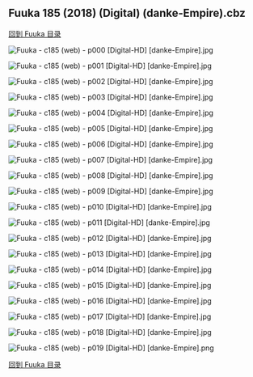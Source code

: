 ## Fuuka 185 (2018) (Digital) (danke-Empire).cbz


[回到 Fuuka 目录](https://github.com/alicewish/markdown/blob/master/series/Fuuka.md)


![Fuuka - c185 (web) - p000 [Digital-HD] [danke-Empire].jpg](https://wx1.sinaimg.cn/large/6a9fdecagy1fnohlb4j2yj21j82cw4ll.jpg)

![Fuuka - c185 (web) - p001 [Digital-HD] [danke-Empire].jpg](https://wx1.sinaimg.cn/large/6a9fdecagy1fnohm8aznoj21kl2cwqv5.jpg)

![Fuuka - c185 (web) - p002 [Digital-HD] [danke-Empire].jpg](https://wx1.sinaimg.cn/large/6a9fdecagy1fnohn06dxij21kl2cwkjl.jpg)

![Fuuka - c185 (web) - p003 [Digital-HD] [danke-Empire].jpg](https://wx1.sinaimg.cn/large/6a9fdecagy1fnohkqskkfj21kl2cw7wh.jpg)

![Fuuka - c185 (web) - p004 [Digital-HD] [danke-Empire].jpg](https://wx1.sinaimg.cn/large/6a9fdecagy1fnohlzbewjj21kl2cw7wh.jpg)

![Fuuka - c185 (web) - p005 [Digital-HD] [danke-Empire].jpg](https://wx1.sinaimg.cn/large/6a9fdecagy1fnohljc7m9j21kl2cwb29.jpg)

![Fuuka - c185 (web) - p006 [Digital-HD] [danke-Empire].jpg](https://wx1.sinaimg.cn/large/6a9fdecagy1fnohl3iu4uj21kl2cwb29.jpg)

![Fuuka - c185 (web) - p007 [Digital-HD] [danke-Empire].jpg](https://wx1.sinaimg.cn/large/6a9fdecagy1fnohmq5olrj21kl2cwkjl.jpg)

![Fuuka - c185 (web) - p008 [Digital-HD] [danke-Empire].jpg](https://wx1.sinaimg.cn/large/6a9fdecagy1fnohlrt7bqj21kl2cwe81.jpg)

![Fuuka - c185 (web) - p009 [Digital-HD] [danke-Empire].jpg](https://wx1.sinaimg.cn/large/6a9fdecagy1fnohmdg7kwj21kl2cwb29.jpg)

![Fuuka - c185 (web) - p010 [Digital-HD] [danke-Empire].jpg](https://wx1.sinaimg.cn/large/6a9fdecagy1fnohmvitl0j21kl2cw4qq.jpg)

![Fuuka - c185 (web) - p011 [Digital-HD] [danke-Empire].jpg](https://wx1.sinaimg.cn/large/6a9fdecagy1fnohky8k3pj21kl2cw1ky.jpg)

![Fuuka - c185 (web) - p012 [Digital-HD] [danke-Empire].jpg](https://wx1.sinaimg.cn/large/6a9fdecagy1fnohlfs9adj21kl2cwb29.jpg)

![Fuuka - c185 (web) - p013 [Digital-HD] [danke-Empire].jpg](https://wx1.sinaimg.cn/large/6a9fdecagy1fnohm31yjkj21kl2cw4qp.jpg)

![Fuuka - c185 (web) - p014 [Digital-HD] [danke-Empire].jpg](https://wx1.sinaimg.cn/large/6a9fdecagy1fnohl7etyjj21kl2cw7vh.jpg)

![Fuuka - c185 (web) - p015 [Digital-HD] [danke-Empire].jpg](https://wx1.sinaimg.cn/large/6a9fdecagy1fnohmlzwupj21kl2cw1kx.jpg)

![Fuuka - c185 (web) - p016 [Digital-HD] [danke-Empire].jpg](https://wx1.sinaimg.cn/large/6a9fdecagy1fnohlve6hmj21kl2cwtxy.jpg)

![Fuuka - c185 (web) - p017 [Digital-HD] [danke-Empire].jpg](https://wx1.sinaimg.cn/large/6a9fdecagy1fnohlnbbe6j21kl2cwe81.jpg)

![Fuuka - c185 (web) - p018 [Digital-HD] [danke-Empire].jpg](https://wx1.sinaimg.cn/large/6a9fdecagy1fnohmhuie0j21kl2cwb29.jpg)

![Fuuka - c185 (web) - p019 [Digital-HD] [danke-Empire].png](https://wx1.sinaimg.cn/large/6a9fdecagy1fnohkmya5kj21kl2cw0na.jpg)

[回到 Fuuka 目录](https://github.com/alicewish/markdown/blob/master/series/Fuuka.md)

